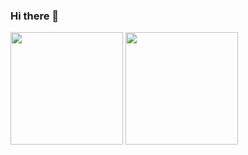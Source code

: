 ### Hi there 👋

<p float="left">
  <img height="180em" src="https://github-readme-stats.vercel.app/api?username=indrajithi&show_icons=true&hide_border=true&&count_private=true&include_all_commits=true&hide=contribs&theme=dark&layout=compact" />
  <img height="180em" src="https://github-readme-stats.vercel.app/api/top-langs/?username=indrajithi&layout=compact&theme=dark" />

</p>




